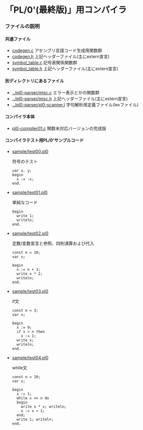 # 「PL/0'(最終版)」用コンパイラ
### ファイルの説明
#### 共通ファイル
* [codegen.c](codegen.c) アセンブリ言語コード生成用関数群
* [codegen.h](codegen.h) 上記ヘッダーファイル(主にextern宣言)
* [symbol_table.c](symbol_table.c) 記号表関係関数群
* [symbol_table.h](symbol_table.h) 上記ヘッダーファイル(主にextern宣言)

#### 別ディレクトリにあるファイル
* [../pl0-parser/misc.c](../pl0-parser/misc.c) エラー表示とかの関数群
* [../pl0-parser/misc.h](../pl0-parser/misc.h) 上記ヘッダーファイル(主にextern宣言)
* [../pl0-parser/pl0-scanner.l](../pl0-parser/pl0-scanner.l) 字句解析用定義ファイル(lexファイル)

#### コンパイラ本体
* [pl0-compiler01.c](pl0-compiler01.c) 関数未対応バージョンの完成版

#### コンパイラテスト用PL/0'サンプルコード
* [sample/test00.pl0](sample/test00.pl0)

   符号のテスト
    ````
    var x, y;
    begin
      x := -x;
    end.
    ````
* [sample/test01.pl0](sample/test01.pl0)

    単純なコード
    ````
    begin
      write 1;
      writeln;
    end.
    ````
* [sample/test02.pl0](sample/test02.pl0)

    定数/変数宣言と参照、四則演算および代入
    ````
    const n = 10;
    var x;

    begin
      x := n + 3;
      write x * 2;
      writeln;
    end.
    ````
* [sample/test03.pl0](sample/test03.pl0)

    if文
    ````
    const n = 3;
    var x;

    begin
      x := 9;
      if x > n then
        x := 1;
      write x;
      writeln;
    end.
    ````
* [sample/test04.pl0](sample/test04.pl0)

    while文
    ````
    const n = 10;
    var x;

    begin
      x := 1;
      while x <= n do
      begin
        write x * x; writeln;
        x := x + 1;
      end;
      write 1; writeln;
    end.
    ````

